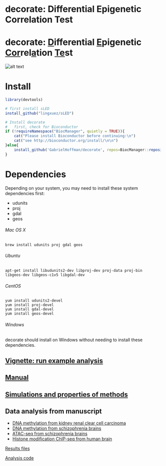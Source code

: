 
# decorate: Differential Epigenetic Correlation Test
# decorate: <u>D</u>ifferential <u>E</u>pigenetic <u>Cor</u>rel<u>a</u>tion <u>Te</u>st
![alt text](https://hoffmg01.u.hpc.mssm.edu/software/decorate/workflow.png)

# Install
```r
library(devtools)

# first install sLED
install_github("lingxuez/sLED")

# Install decorate
# 	first, check for Bioconductor
if (!requireNamespace("BiocManager", quietly = TRUE)){
	cat("Please install Bioconductor before continuing:\n")
	cat("see http://bioconductor.org/install/\n\n")
}else{
	install_github('GabrielHoffman/decorate', repos=BiocManager::repositories())
}   
```

# Dependencies
Depending on your system, you may need to install these system dependencies first: 
- udunits 
- proj
- gdal 
- geos

###### Mac OS X
```
brew install udunits proj gdal geos
```

###### Ubuntu
```
apt-get install libudunits2-dev libproj-dev proj-data proj-bin libgeos-dev libgeos-c1v5 libgdal-dev
```

###### CentOS
```
yum install udunits2-devel
yum install proj-devel
yum install gdal-devel
yum install geos-devel
```

###### Windows
decorate should install on Windows without needing to install these dependencies.

## [Vignette: run example analysis](http://deepfigv.mssm.edu/img/software/decorate/decorate_example.html)

## [Manual](http://deepfigv.mssm.edu/img/software/decorate/decorate-manual.pdf)

## [Simulations and properties of methods](http://deepfigv.mssm.edu/img/software/decorate/simulations.html)

## Data analysis from manuscript
 - [DNA methylation from kidney renal clear cell carcinoma](http://deepfigv.mssm.edu/img/software/decorate/KIRC.html)
 - [DNA methylation from schizophrenia brains](http://deepfigv.mssm.edu/img/software/decorate/methyl_scz_decorate.html)
 - [ATAC-seq from schizophrenia brains](http://deepfigv.mssm.edu/img/software/decorate/atac_local_corr.html)
 - [Histone modification ChIP-seq from human brain](http://deepfigv.mssm.edu/img/software/decorate/EpiMap.html)




<!--
## [Vignette: run example analysis](https://hoffmg01.u.hpc.mssm.edu/software/decorate/decorate_example.html)

## [Manual](https://hoffmg01.u.hpc.mssm.edu/software/decorate/decorate-manual.pdf)

## [Simulations and properties of methods](https://hoffmg01.u.hpc.mssm.edu/software/decorate/decorate_example.html)

## Data analysis from manuscript
 - [DNA methylation from kidney renal clear cell carcinoma](https://hoffmg01.u.hpc.mssm.edu/software/decorate/KIRC.html)
 - [DNA methylation from schizophrenia brains](https://hoffmg01.u.hpc.mssm.edu/software/decorate/methyl_scz_decorate.html)
 - [ATAC-seq from schizophrenia brains](https://hoffmg01.u.hpc.mssm.edu/software/decorate/atac_local_corr.html)
 - [Histone modification ChIP-seq from human brain](https://hoffmg01.u.hpc.mssm.edu/software/decorate/EpiMap.html)
-->

  [Results files](https://www.synapse.org/#!Synapse:syn20742092)

  [Analysis code](https://github.com/GabrielHoffman/decorate_analysis)
